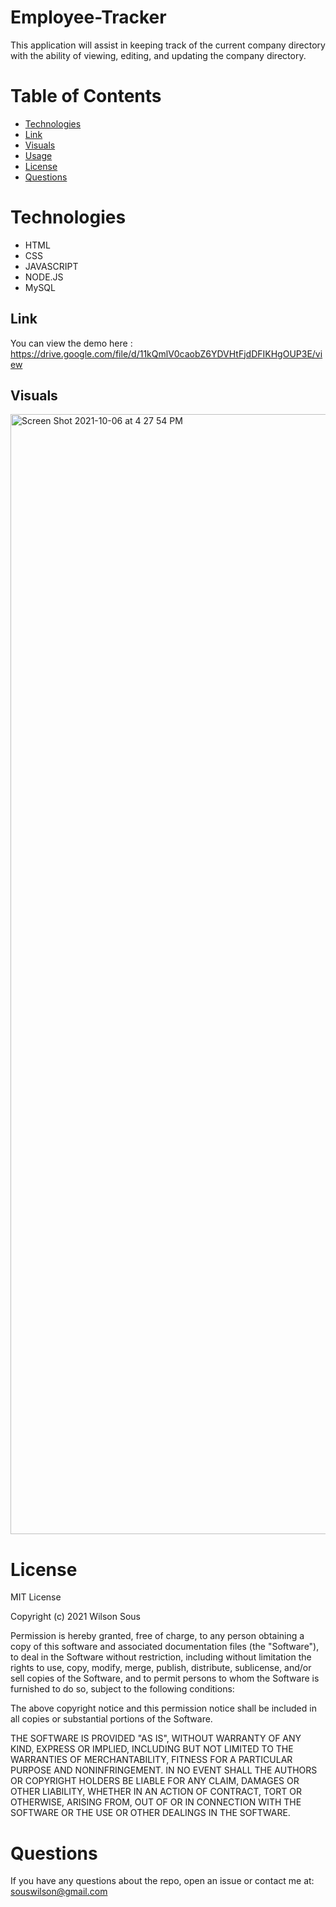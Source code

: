 # Employee-Tracker
This application will assist in keeping track of the current company directory with the ability of viewing, editing, and updating the company directory.


  # Table of Contents 
  * [Technologies](#Technologies)
  * [Link](#Link)
  * [Visuals](#Visuals)
  * [Usage](#usage)
  * [License](#license)
  * [Questions](#questions)

# Technologies
- HTML
- CSS
- JAVASCRIPT
- NODE.JS
- MySQL

## Link
You can view the demo here : https://drive.google.com/file/d/11kQmlV0caobZ6YDVHtFjdDFIKHgOUP3E/view

## Visuals

<img width="1792" alt="Screen Shot 2021-10-06 at 4 27 54 PM" src="https://user-images.githubusercontent.com/78562158/136278333-fae8928a-57e5-4145-98f7-8fddd8b6f2f5.png">




# License
MIT License

Copyright (c) 2021 Wilson Sous

Permission is hereby granted, free of charge, to any person obtaining a copy of this software and associated documentation files (the "Software"), to deal in the Software without restriction, including without limitation the rights to use, copy, modify, merge, publish, distribute, sublicense, and/or sell copies of the Software, and to permit persons to whom the Software is furnished to do so, subject to the following conditions:

The above copyright notice and this permission notice shall be included in all copies or substantial portions of the Software.

THE SOFTWARE IS PROVIDED "AS IS", WITHOUT WARRANTY OF ANY KIND, EXPRESS OR IMPLIED, INCLUDING BUT NOT LIMITED TO THE WARRANTIES OF MERCHANTABILITY, FITNESS FOR A PARTICULAR PURPOSE AND NONINFRINGEMENT. IN NO EVENT SHALL THE AUTHORS OR COPYRIGHT HOLDERS BE LIABLE FOR ANY CLAIM, DAMAGES OR OTHER LIABILITY, WHETHER IN AN ACTION OF CONTRACT, TORT OR OTHERWISE, ARISING FROM, OUT OF OR IN CONNECTION WITH THE SOFTWARE OR THE USE OR OTHER DEALINGS IN THE SOFTWARE.

# Questions
If you have any questions about the repo, open an issue or contact me at: souswilson@gmail.com
